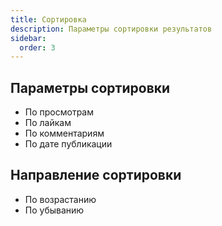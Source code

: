 ```yaml
---
title: Сортировка
description: Параметры сортировки результатов
sidebar:
  order: 3
---
```


## Параметры сортировки
- По просмотрам
- По лайкам
- По комментариям
- По дате публикации

## Направление сортировки
- По возрастанию
- По убыванию 